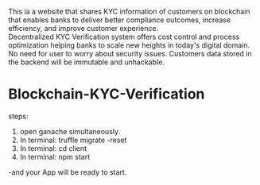 This ia a website that shares KYC information of customers on blockchain that enables banks to deliver better compliance outcomes, increase efficiency, and improve customer experience.  
Decentralized KYC Verification system offers cost control and process optimization helping banks to scale new heights in today's digital domain. No need for user to worry about security issues. Customers data stored in the backend will be immutable and unhackable.

# Blockchain-KYC-Verification
steps:
1) open ganache simultaneously.
2) In terminal: truffle migrate -reset
3) In terminal: cd client
4) In terminal: npm start

-and your App will be ready to start.
